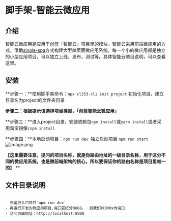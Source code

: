 # 脚手架-智能云微应用

## 介绍
智能云微应用是应用于创蓝「智能云」项目里的模块，智能云采用前端微应用的方式，借助[single-spa](https://single-spa.js.org/docs/)方式构建大型单页面微应用系统。每一个小的微应用都是独立的小型应用项目，可以独立上线，发布，测试等。具体智能云项目说明，可以查看这里。

## 安装
**步骤一：**使用脚手架命令：`npx cl253-cli init project`
初始化项目，建立目录名为project的文件夹目录

**步骤二：**根据提示语选择项目类型，**「**创蓝智能云微应用**」**

**步骤三：**进入project目录，安装依赖包`npm install`或`yarn install`或者采用淘宝镜像`cnpm install`

**步骤四：**本地启动项目：`npm run dev `独立启动项目 `npm run start`
![image.png](https://cdn.nlark.com/yuque/0/2020/png/741245/1578970941478-6bfa05a0-3a30-4643-8c43-439ab2057d2e.png#align=left&display=inline&height=166&name=image.png&originHeight=332&originWidth=790&size=71475&status=done&style=none&width=395)

**【这里需要注意，提问的项目名称，就是你路由地址的一级目录名称，用于区分不同的微应用系统，也是微前端架构的核心，所以要保证你的路由名称是项目里唯一的】**
**
## 文件目录说明

```

- 先运行入口项目`npm run dev`
- 再运行开发的微应用项目,端口要区分8888，一般我们以900x为端口
- 访问页面地址：http://localhost:8888



